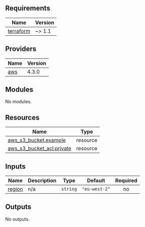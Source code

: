 <!-- BEGIN_TF_DOCS -->
## Requirements

| Name | Version |
|------|---------|
| <a name="requirement_terraform"></a> [terraform](#requirement\_terraform) | ~> 1.1 |

## Providers

| Name | Version |
|------|---------|
| <a name="provider_aws"></a> [aws](#provider\_aws) | 4.3.0 |

## Modules

No modules.

## Resources

| Name | Type |
|------|------|
| [aws_s3_bucket.example](https://registry.terraform.io/providers/hashicorp/aws/latest/docs/resources/s3_bucket) | resource |
| [aws_s3_bucket_acl.private](https://registry.terraform.io/providers/hashicorp/aws/latest/docs/resources/s3_bucket_acl) | resource |

## Inputs

| Name | Description | Type | Default | Required |
|------|-------------|------|---------|:--------:|
| <a name="input_region"></a> [region](#input\_region) | n/a | `string` | `"eu-west-2"` | no |

## Outputs

No outputs.
<!-- END_TF_DOCS -->